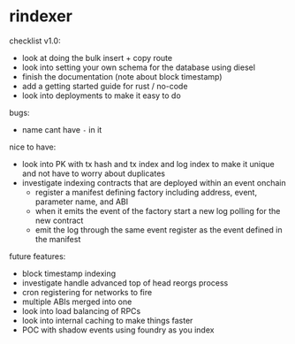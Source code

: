 # rindexer

checklist v1.0:
- look at doing the bulk insert + copy route
- look into setting your own schema for the database using diesel
- finish the documentation (note about block timestamp)
- add a getting started guide for rust / no-code
- look into deployments to make it easy to do

bugs:
- name cant have `-` in it

nice to have:
- look into PK with tx hash and tx index and log index to make it unique and not have to worry about duplicates
- investigate indexing contracts that are deployed within an event onchain
  - register a manifest defining factory including address, event, parameter name, and ABI
  - when it emits the event of the factory start a new log polling for the new contract
  - emit the log through the same event register as the event defined in the manifest

future features:
- block timestamp indexing
- investigate handle advanced top of head reorgs process
- cron registering for networks to fire
- multiple ABIs merged into one
- look into load balancing of RPCs
- look into internal caching to make things faster
- POC with shadow events using foundry as you index
